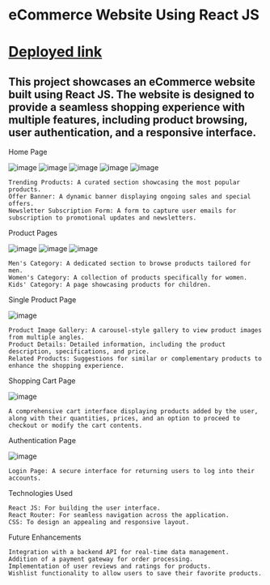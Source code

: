 # eCommerce Website Using React JS

 # [Deployed link](https://illustrious-llama-0923cf.netlify.app/)

## This project showcases an eCommerce website built using React JS. The website is designed to provide a seamless shopping experience with multiple features, including product browsing, user authentication, and a responsive interface.


Home Page

![image](https://github.com/user-attachments/assets/7b4ea3f8-98ff-4418-9203-a6dd56c5ad3b)
![image](https://github.com/user-attachments/assets/bab05251-b9c0-44a0-8648-bffd0cb2ab36)
![image](https://github.com/user-attachments/assets/ddf9104d-fdee-4fee-8d28-67ac969fcfbe)
![image](https://github.com/user-attachments/assets/4b166a8e-f76d-448f-90c1-8656fb76af6a)
![image](https://github.com/user-attachments/assets/7b03fe99-0663-45b4-a665-3fd535aedada)

    Trending Products: A curated section showcasing the most popular products.
    Offer Banner: A dynamic banner displaying ongoing sales and special offers.
    Newsletter Subscription Form: A form to capture user emails for subscription to promotional updates and newsletters.

Product Pages

![image](https://github.com/user-attachments/assets/56365d29-a94d-4017-a6b8-f1f9424a62f7)
![image](https://github.com/user-attachments/assets/3591dc7d-33ac-4b18-833a-23f12eece5f6)
![image](https://github.com/user-attachments/assets/e08b2c3a-4996-4637-b689-c6a6799a48c1)

    Men's Category: A dedicated section to browse products tailored for men.
    Women's Category: A collection of products specifically for women.
    Kids' Category: A page showcasing products for children.

Single Product Page

![image](https://github.com/user-attachments/assets/970f4ea6-6ce5-491d-bf58-728d34c2810c)

    Product Image Gallery: A carousel-style gallery to view product images from multiple angles.
    Product Details: Detailed information, including the product description, specifications, and price.
    Related Products: Suggestions for similar or complementary products to enhance the shopping experience.

Shopping Cart Page

![image](https://github.com/user-attachments/assets/5660ae6f-ae4e-41e2-995a-dda178de4763)

    A comprehensive cart interface displaying products added by the user, along with their quantities, prices, and an option to proceed to checkout or modify the cart contents.

Authentication Page

![image](https://github.com/user-attachments/assets/56bd9b29-3344-420f-8e8c-9768bf58f3fc)

    Login Page: A secure interface for returning users to log into their accounts.

Technologies Used

    React JS: For building the user interface.
    React Router: For seamless navigation across the application.
    CSS: To design an appealing and responsive layout.


Future Enhancements

    Integration with a backend API for real-time data management.
    Addition of a payment gateway for order processing.
    Implementation of user reviews and ratings for products.
    Wishlist functionality to allow users to save their favorite products.
